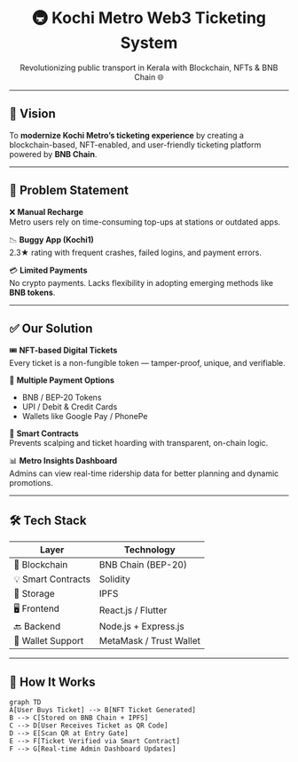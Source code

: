 <h1 align="center">🚇 Kochi Metro Web3 Ticketing System</h1>
<p align="center">Revolutionizing public transport in Kerala with Blockchain, NFTs & BNB Chain 🌐</p>

<!-- there is a logo for blockchain here 
<p align="center">
  <img src="https://img.icons8.com/external-flaticons-flat-flat-icons/64/000000/external-blockchain-cryptocurrency-flaticons-flat-flat-icons-3.png" alt="blockchain icon"/>
</p>
-->
---

## 🌟 Vision

To **modernize Kochi Metro’s ticketing experience** by creating a blockchain-based, NFT-enabled, and user-friendly ticketing platform powered by **BNB Chain**.

---

## 🧩 Problem Statement

❌ **Manual Recharge**  
Metro users rely on time-consuming top-ups at stations or outdated apps.

📉 **Buggy App (Kochi1)**  
2.3★ rating with frequent crashes, failed logins, and payment errors.

💳 **Limited Payments**  
No crypto payments. Lacks flexibility in adopting emerging methods like **BNB tokens**.

---

## ✅ Our Solution

🎟️ **NFT-based Digital Tickets**  
Every ticket is a non-fungible token — tamper-proof, unique, and verifiable.

💸 **Multiple Payment Options**  
- BNB / BEP-20 Tokens  
- UPI / Debit & Credit Cards  
- Wallets like Google Pay / PhonePe

🔐 **Smart Contracts**  
Prevents scalping and ticket hoarding with transparent, on-chain logic.

📊 **Metro Insights Dashboard**  
Admins can view real-time ridership data for better planning and dynamic promotions.

---

## 🛠️ Tech Stack

| Layer              | Technology                        |
|-------------------|------------------------------------|
| 🧱 Blockchain      | BNB Chain (BEP-20)                 |
| 💡 Smart Contracts | Solidity                          |
| 📁 Storage         | IPFS                              |
| 🖥️ Frontend        | React.js / Flutter                |
| 🔙 Backend         | Node.js + Express.js              |
| 👛 Wallet Support  | MetaMask / Trust Wallet           |

---

## 🧠 How It Works

```mermaid
graph TD
A[User Buys Ticket] --> B[NFT Ticket Generated]
B --> C[Stored on BNB Chain + IPFS]
C --> D[User Receives Ticket as QR Code]
D --> E[Scan QR at Entry Gate]
E --> F[Ticket Verified via Smart Contract]
F --> G[Real-time Admin Dashboard Updates]
